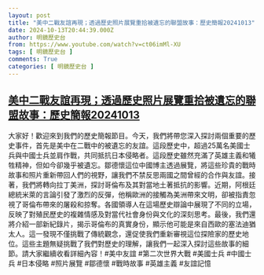 ```yaml
---
layout: post
title: "美中二戰友誼再現；透過歷史照片展覽重拾被遺忘的聯盟故事：歷史簡報20241013"
date: 2024-10-13T20:44:39.000Z
author: 明鏡歷史台
from: https://www.youtube.com/watch?v=ct06imMl-XU
tags: [ 明鏡歷史台 ]
comments: True
categories: [ 明鏡歷史台 ]
---
```

<!--1728852279000-->
[美中二戰友誼再現；透過歷史照片展覽重拾被遺忘的聯盟故事：歷史簡報20241013](https://www.youtube.com/watch?v=ct06imMl-XU)
------

<div>
大家好！歡迎來到我們的歷史簡報節目。今天，我們將帶您深入探討兩個重要的歷史事件，首先是美中在二戰中的被遺忘的友誼。這段歷史中，超過25萬名美國士兵與中國士兵並肩作戰，共同抵抗日本侵略者。這段歷史雖然充滿了英雄主義和犧牲精神，但如今卻幾乎被遺忘。鄒德懷這位中國博主透過展覽，將這些珍貴的戰時故事和照片重新帶回人們的視野，讓我們不禁反思兩國之間曾經的合作與友誼。接著，我們將轉向拉丁美洲，探討哥倫布及其對當地土著抵抗的影響。近期，阿根廷總統米萊的言論引發了激烈的反彈，他稱歐洲的接觸為美洲帶來文明，卻被指責忽視了哥倫布帶來的屠殺和掠奪。各國領導人在這場歷史辯論中展現了不同的立場，反映了對殖民歷史的複雜情感及對當代社會身份與文化的深刻思考。最後，我們還將介紹一部新紀錄片，揭示哥倫布的真實身份，顯示他可能是來自西歐的塞法迪猶太人。這一發現不僅挑戰了傳統觀念，還促使我們重新審視這位探險家的歷史地位。這些主題無疑挑戰了我們對歷史的理解，讓我們一起深入探討這些故事的細節。請大家繼續收看詳細內容！#美中友誼 #第二次世界大戰 #美國士兵 #中國士兵 #日本侵略 #照片展覽 #鄒德懷 #戰時故事 #英雄主義 #友誼記憶
</div>
